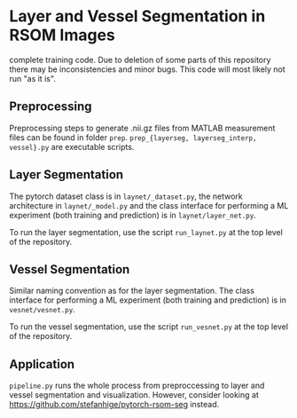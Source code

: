 
# Layer and Vessel Segmentation in RSOM Images

complete training code.
Due to deletion of some parts of this repository there may be inconsistencies and minor bugs.
This code will most likely not run "as it is".


## Preprocessing

Preprocessing steps to generate .nii.gz files from MATLAB measurement files can be found in folder `prep`.
`prep_{layerseg, layerseg_interp, vessel}.py` are executable scripts.

## Layer Segmentation

The pytorch dataset class is in `laynet/_dataset.py`, the network architecture in `laynet/_model.py` and
the class interface for performing a ML experiment (both training and prediction) is in `laynet/layer_net.py`.

To run the layer segmentation, use the script `run_laynet.py` at the top level of the repository.

## Vessel Segmentation

Similar naming convention as for the layer segmentation.
The class interface for performing a ML experiment (both training and prediction) is in `vesnet/vesnet.py`.

To run the vessel segmentation, use the script `run_vesnet.py` at the top level of the repository.

## Application

`pipeline.py` runs the whole process from preproccessing to layer and vessel segmentation and visualization. However, consider looking at https://github.com/stefanhige/pytorch-rsom-seg instead.



